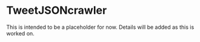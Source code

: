 # TweetJSONcrawler

This is intended to be a placeholder for now. Details will be added as this is worked on.
